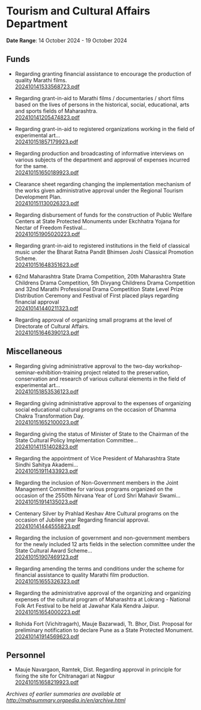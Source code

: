 # Tourism and Cultural Affairs Department

**Date Range**: 14 October 2024 - 19 October 2024


## Funds
- Regarding granting financial assistance to encourage the production of quality Marathi films.\
  [202410141533568723.pdf](https://gr.maharashtra.gov.in/Site/Upload/Government%20Resolutions/English/202410141533568723.pdf)

- Regarding grant-in-aid to Marathi films / documentaries / short films based on the lives of persons in the historical, social, educational, arts and sports fields of Maharashtra.\
  [202410141205474823.pdf](https://gr.maharashtra.gov.in/Site/Upload/Government%20Resolutions/English/202410141205474823.pdf)

- Regarding grant-in-aid to registered organizations working in the field of experimental art...\
  [202410151857179923.pdf](https://gr.maharashtra.gov.in/Site/Upload/Government%20Resolutions/English/202410151857179923.pdf)

- Regarding production and broadcasting of informative interviews on various subjects of the department and approval of expenses incurred for the same.\
  [202410151650189923.pdf](https://gr.maharashtra.gov.in/Site/Upload/Government%20Resolutions/English/202410151650189923.....pdf)

- Clearance sheet regarding changing the implementation mechanism of the works given administrative approval under the Regional Tourism Development Plan.\
  [202410151130026323.pdf](https://gr.maharashtra.gov.in/Site/Upload/Government%20Resolutions/English/202410151130026323.pdf)

- Regarding disbursement of funds for the construction of Public Welfare Centers at State Protected Monuments under Ekchhatra Yojana for Nectar of Freedom Festival...\
  [202410151905020223.pdf](https://gr.maharashtra.gov.in/Site/Upload/Government%20Resolutions/English/202410151905020223.pdf)

- Regarding grant-in-aid to registered institutions in the field of classical music under the Bharat Ratna Pandit Bhimsen Joshi Classical Promotion Scheme.\
  [202410151648351623.pdf](https://gr.maharashtra.gov.in/Site/Upload/Government%20Resolutions/English/202410151648351623.pdf)

- 62nd Maharashtra State Drama Competition, 20th Maharashtra State Childrens Drama Competition, 5th Divyang Childrens Drama Competition and 32nd Marathi Professional Drama Competition State Level Prize Distribution Ceremony and Festival of First placed plays regarding financial approval\
  [202410141440211323.pdf](https://gr.maharashtra.gov.in/Site/Upload/Government%20Resolutions/English/202410141440211323.pdf)

- Regarding approval of organizing small programs at the level of Directorate of Cultural Affairs.\
  [202410151646390123.pdf](https://gr.maharashtra.gov.in/Site/Upload/Government%20Resolutions/English/202410151646390123.pdf)

## Miscellaneous
- Regarding giving administrative approval to the two-day workshop-seminar-exhibition-training project related to the preservation, conservation and research of various cultural elements in the field of experimental art...\
  [202410151853536123.pdf](https://gr.maharashtra.gov.in/Site/Upload/Government%20Resolutions/English/202410151853536123.pdf)

- Regarding giving administrative approval to the expenses of organizing social educational cultural programs on the occasion of Dhamma Chakra Transformation Day.\
  [202410151652100023.pdf](https://gr.maharashtra.gov.in/Site/Upload/Government%20Resolutions/English/202410151652100023.pdf)

- Regarding giving the status of Minister of State to the Chairman of the State Cultural Policy Implementation Committee...\
  [202410141151402823.pdf](https://gr.maharashtra.gov.in/Site/Upload/Government%20Resolutions/English/202410141151402823.pdf)

- Regarding the appointment of Vice President of Maharashtra State Sindhi Sahitya Akademi...\
  [202410151911433923.pdf](https://gr.maharashtra.gov.in/Site/Upload/Government%20Resolutions/English/202410151911433923.pdf)

- Regarding the inclusion of Non-Government members in the Joint Management Committee for various programs organized on the occasion of the 2550th Nirvana Year of Lord Shri Mahavir Swami...\
  [202410151914135023.pdf](https://gr.maharashtra.gov.in/Site/Upload/Government%20Resolutions/English/202410151914135023.pdf)

- Centenary Silver by Prahlad Keshav Atre Cultural programs on the occasion of Jubilee year Regarding financial approval.\
  [202410141444555823.pdf](https://gr.maharashtra.gov.in/Site/Upload/Government%20Resolutions/English/202410141444555823.pdf)

- Regarding the inclusion of government and non-government members for the newly included 12 arts fields in the selection committee under the State Cultural Award Scheme...\
  [202410151907469123.pdf](https://gr.maharashtra.gov.in/Site/Upload/Government%20Resolutions/English/202410151907469123.pdf)

- Regarding amending the terms and conditions under the scheme for financial assistance to quality Marathi film production.\
  [202410151655326323.pdf](https://gr.maharashtra.gov.in/Site/Upload/Government%20Resolutions/English/202410151655326323.pdf)

- Regarding the administrative approval of the organizing and organizing expenses of the cultural program of Maharashtra at Lokrang - National Folk Art Festival to be held at Jawahar Kala Kendra Jaipur.\
  [202410151654000223.pdf](https://gr.maharashtra.gov.in/Site/Upload/Government%20Resolutions/English/202410151654000223.....pdf)

- Rohida Fort (Vichitragarh), Mauje Bazarwadi, Tt. Bhor, Dist. Proposal for preliminary notification to declare Pune as a State Protected Monument.\
  [202410141914569623.pdf](https://gr.maharashtra.gov.in/Site/Upload/Government%20Resolutions/English/202410141914569623.pdf)

## Personnel
- Mauje Navargaon, Ramtek, Dist. Regarding approval in principle for fixing the site for Chitranagari at Nagpur\
  [202410151658219923.pdf](https://gr.maharashtra.gov.in/Site/Upload/Government%20Resolutions/English/202410151658219923.pdf)


*Archives of earlier summaries are available at http://mahsummary.orgpedia.in/en/archive.html*
